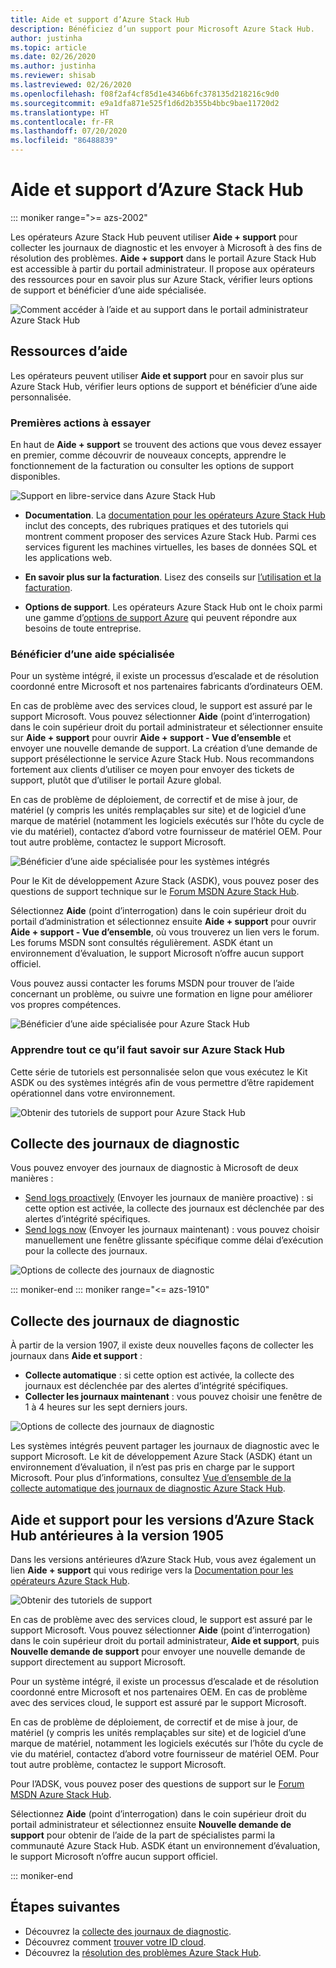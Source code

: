 ```yaml
---
title: Aide et support d’Azure Stack Hub
description: Bénéficiez d’un support pour Microsoft Azure Stack Hub.
author: justinha
ms.topic: article
ms.date: 02/26/2020
ms.author: justinha
ms.reviewer: shisab
ms.lastreviewed: 02/26/2020
ms.openlocfilehash: f08f2af4cf85d1e4346b6fc378135d218216c9d0
ms.sourcegitcommit: e9a1dfa871e525f1d6d2b355b4bbc9bae11720d2
ms.translationtype: HT
ms.contentlocale: fr-FR
ms.lasthandoff: 07/20/2020
ms.locfileid: "86488839"
---
```

# <a name="azure-stack-hub-help-and-support"></a>Aide et support d’Azure Stack Hub

::: moniker range=">= azs-2002"

Les opérateurs Azure Stack Hub peuvent utiliser **Aide + support** pour collecter les journaux de diagnostic et les envoyer à Microsoft à des fins de résolution des problèmes. **Aide + support** dans le portail Azure Stack Hub est accessible à partir du portail administrateur. Il propose aux opérateurs des ressources pour en savoir plus sur Azure Stack, vérifier leurs options de support et bénéficier d’une aide spécialisée.  

![Comment accéder à l’aide et au support dans le portail administrateur Azure Stack Hub](media/azure-stack-help-and-support/help-and-support.png)

## <a name="help-resources"></a>Ressources d’aide

Les opérateurs peuvent utiliser **Aide et support** pour en savoir plus sur Azure Stack Hub, vérifier leurs options de support et bénéficier d’une aide personnalisée.

### <a name="things-to-try-first"></a>Premières actions à essayer

En haut de **Aide + support** se trouvent des actions que vous devez essayer en premier, comme découvrir de nouveaux concepts, apprendre le fonctionnement de la facturation ou consulter les options de support disponibles.

![Support en libre-service dans Azure Stack Hub](media/azure-stack-help-and-support/get-support-tiles.png)

- **Documentation**. La [documentation pour les opérateurs Azure Stack Hub](index.yml) inclut des concepts, des rubriques pratiques et des tutoriels qui montrent comment proposer des services Azure Stack Hub. Parmi ces services figurent les machines virtuelles, les bases de données SQL et les applications web.

- **En savoir plus sur la facturation**. Lisez des conseils sur [l’utilisation et la facturation](azure-stack-billing-and-chargeback.md).

- **Options de support**. Les opérateurs Azure Stack Hub ont le choix parmi une gamme d’[options de support Azure](https://aka.ms/azstacksupport) qui peuvent répondre aux besoins de toute entreprise.

### <a name="get-expert-help"></a>Bénéficier d’une aide spécialisée

Pour un système intégré, il existe un processus d’escalade et de résolution coordonné entre Microsoft et nos partenaires fabricants d’ordinateurs OEM.

En cas de problème avec des services cloud, le support est assuré par le support Microsoft. Vous pouvez sélectionner **Aide** (point d’interrogation) dans le coin supérieur droit du portail administrateur et sélectionner ensuite sur **Aide + support** pour ouvrir **Aide + support - Vue d’ensemble** et envoyer une nouvelle demande de support. La création d’une demande de support présélectionne le service Azure Stack Hub. Nous recommandons fortement aux clients d’utiliser ce moyen pour envoyer des tickets de support, plutôt que d’utiliser le portail Azure global.

En cas de problème de déploiement, de correctif et de mise à jour, de matériel (y compris les unités remplaçables sur site) et de logiciel d’une marque de matériel (notamment les logiciels exécutés sur l’hôte du cycle de vie du matériel), contactez d’abord votre fournisseur de matériel OEM. Pour tout autre problème, contactez le support Microsoft.

![Bénéficier d’une aide spécialisée pour les systèmes intégrés](media/azure-stack-help-and-support/get-support-integrated.png)

Pour le Kit de développement Azure Stack (ASDK), vous pouvez poser des questions de support technique sur le [Forum MSDN Azure Stack Hub](https://social.msdn.microsoft.com/Forums/azure/home?forum=azurestack).

Sélectionnez **Aide** (point d’interrogation) dans le coin supérieur droit du portail d’administration et sélectionnez ensuite **Aide + support** pour ouvrir **Aide + support - Vue d’ensemble**, où vous trouverez un lien vers le forum. Les forums MSDN sont consultés régulièrement. ASDK étant un environnement d’évaluation, le support Microsoft n’offre aucun support officiel.

Vous pouvez aussi contacter les forums MSDN pour trouver de l’aide concernant un problème, ou suivre une formation en ligne pour améliorer vos propres compétences.

![Bénéficier d’une aide spécialisée pour Azure Stack Hub](media/azure-stack-help-and-support/get-support-cards.png)

### <a name="get-up-to-speed-with-azure-stack-hub"></a>Apprendre tout ce qu’il faut savoir sur Azure Stack Hub

Cette série de tutoriels est personnalisée selon que vous exécutez le Kit ASDK ou des systèmes intégrés afin de vous permettre d’être rapidement opérationnel dans votre environnement.

![Obtenir des tutoriels de support pour Azure Stack Hub](media/azure-stack-help-and-support/get-support-tutorials.png)

## <a name="diagnostic-log-collection"></a>Collecte des journaux de diagnostic

Vous pouvez envoyer des journaux de diagnostic à Microsoft de deux manières :

- [Send logs proactively](./azure-stack-configure-automatic-diagnostic-log-collection.md?view=azs-2002) (Envoyer les journaux de manière proactive) : si cette option est activée, la collecte des journaux est déclenchée par des alertes d’intégrité spécifiques.
- [Send logs now](./azure-stack-configure-on-demand-diagnostic-log-collection-portal.md?view=azs-2002) (Envoyer les journaux maintenant) : vous pouvez choisir manuellement une fenêtre glissante spécifique comme délai d’exécution pour la collecte des journaux.

![Options de collecte des journaux de diagnostic](media/azure-stack-help-and-support/banner-enable-automatic-log-collection.png)

::: moniker-end
::: moniker range="<= azs-1910"

## <a name="diagnostic-log-collection"></a>Collecte des journaux de diagnostic

À partir de la version 1907, il existe deux nouvelles façons de collecter les journaux dans **Aide et support** :

- **Collecte automatique** : si cette option est activée, la collecte des journaux est déclenchée par des alertes d’intégrité spécifiques.
- **Collecter les journaux maintenant** : vous pouvez choisir une fenêtre de 1 à 4 heures sur les sept derniers jours.

![Options de collecte des journaux de diagnostic](media/azure-stack-automatic-log-collection/azure-stack-log-collection-overview.png)

Les systèmes intégrés peuvent partager les journaux de diagnostic avec le support Microsoft. Le kit de développement Azure Stack (ASDK) étant un environnement d’évaluation, il n’est pas pris en charge par le support Microsoft. Pour plus d’informations, consultez [Vue d’ensemble de la collecte automatique des journaux de diagnostic Azure Stack Hub](azure-stack-diagnostic-log-collection-overview.md).

## <a name="help-and-support-for-earlier-releases-azure-stack-hub-pre-1905"></a>Aide et support pour les versions d’Azure Stack Hub antérieures à la version 1905

Dans les versions antérieures d’Azure Stack Hub, vous avez également un lien **Aide + support** qui vous redirige vers la [Documentation pour les opérateurs Azure Stack Hub](https://aka.ms/adminportaldocs).

![Obtenir des tutoriels de support](media/azure-stack-help-and-support/get-support-previous.png)

En cas de problème avec des services cloud, le support est assuré par le support Microsoft. Vous pouvez sélectionner **Aide** (point d’interrogation) dans le coin supérieur droit du portail administrateur, **Aide et support**, puis **Nouvelle demande de support** pour envoyer une nouvelle demande de support directement au support Microsoft.

Pour un système intégré, il existe un processus d’escalade et de résolution coordonné entre Microsoft et nos partenaires OEM. En cas de problème avec des services cloud, le support est assuré par le support Microsoft.

En cas de problème de déploiement, de correctif et de mise à jour, de matériel (y compris les unités remplaçables sur site) et de logiciel d’une marque de matériel, notamment les logiciels exécutés sur l’hôte du cycle de vie du matériel, contactez d’abord votre fournisseur de matériel OEM. Pour tout autre problème, contactez le support Microsoft.

Pour l’ADSK, vous pouvez poser des questions de support sur le [Forum MSDN Azure Stack Hub](https://social.msdn.microsoft.com/Forums/azure/home?forum=azurestack).

Sélectionnez **Aide** (point d’interrogation) dans le coin supérieur droit du portail administrateur et sélectionnez ensuite **Nouvelle demande de support** pour obtenir de l’aide de la part de spécialistes parmi la communauté Azure Stack Hub. ASDK étant un environnement d’évaluation, le support Microsoft n’offre aucun support officiel.

::: moniker-end

## <a name="next-steps"></a>Étapes suivantes

- Découvrez la [collecte des journaux de diagnostic](./azure-stack-diagnostic-log-collection-overview.md?view=azs-2002).
- Découvrez comment [trouver votre ID cloud](azure-stack-find-cloud-id.md).
- Découvrez la [résolution des problèmes Azure Stack Hub](azure-stack-troubleshooting.md).

